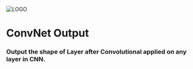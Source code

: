 ![LOGO](http://i67.tinypic.com/2n0v79j.jpg)

# ConvNet Output
### Output the shape of Layer after Convolutional applied on any layer in CNN.

